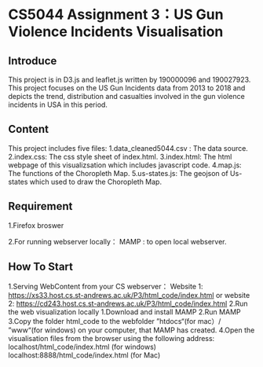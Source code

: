 # CS5044 Assignment 3：US Gun Violence Incidents Visualisation

## Introduce
This project is in D3.js and leaflet.js written by 190000096 and 190027923. This project focuses on the US Gun Incidents data from 2013 to 2018 and  depicts the trend, distribution and casualties involved in the gun violence incidents in USA in this period.

## Content
This project includes five files:
1.data_cleaned5044.csv : The data source.
2.index.css: The css style sheet of index.html.
3.index.html: The html webpage of this visualizsation which includes javascript code.
4.map.js: The functions of the Choropleth Map.
5.us-states.js: The geojson of Us-states which used to draw the Choropleth Map.

## Requirement
1.Firefox broswer

2.For running webserver locally：
	MAMP : to open local webserver.

## How To Start
1.Serving WebContent from your CS webserver：
	Website 1: https://xs33.host.cs.st-andrews.ac.uk/P3/html_code/index.html
     or website 2: https://cd243.host.cs.st-andrews.ac.uk/P3/html_code/index.html
2.Run the web visualization locally
  1.Download and install MAMP
  2.Run MAMP
  3.Copy the folder html_code to the webfolder ”htdocs“(for mac）/ ”www“(for windows) on your computer, that MAMP has created.
  4.Open the visualisation files from the browser using the following address:
	localhost/html_code/index.html (for windows)
	localhost:8888/html_code/index.html (for Mac)
